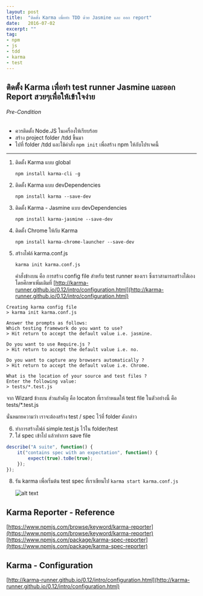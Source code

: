 ```yaml
---
layout: post
title:  "ติดตั้ง Karma เพื่อทำ TDD ด้วย Jasmine และ ออก report"
date:   2016-07-02
excerpt: ""
tag:
- npm
- js
- tdd
- karma
- test
---
```


## ติดตั้ง Karma เพื่อทำ test runner Jasmine และออก Report สวยๆเพื่อให้เข้าใจง่าย

###### Pre-Condition
* ควรติดตั้ง Node.JS ในเครื่องให้เรียบร้อย
* สร้าง project folder /tdd ขึ้นมา
* ไปที่ folder /tdd และใช้คำสั่ง `npm init` เพื่อสร้าง npm ให้กับโปรเจคนี้

---

1. ติดตั้ง Karma แบบ global

	`npm install karma-cli -g`

2. ติดตั้ง Karma แบบ devDependencies

	`npm install karma --save-dev`

3. ติดตั้ง Karma - Jasmine แบบ devDependencies

	`npm install karma-jasmine --save-dev`

4. ติดตั้ง Chrome ให้กับ Karma

	`npm install karma-chrome-launcher --save-dev`

5. สร้างไฟล์ karma.conf.js

	`karma init karma.conf.js`

	คำสั่งข้างบน คือ การสร้าง config file สำหรับ test runner ของเรา ซึ่งเราสามารถสร้างได้เอง โดยศึกษาเพิ่มเติมที่ [http://karma-runner.github.io/0.12/intro/configuration.html](http://karma-runner.github.io/0.12/intro/configuration.html)

```
Creating karma config file
> karma init karma.conf.js

Answer the prompts as follows:
Which testing framework do you want to use?
> Hit return to accept the default value i.e. jasmine.

Do you want to use Require.js ?
> Hit return to accept the default value i.e. no.

Do you want to capture any browsers automatically ?
> Hit return to accept the default value i.e. Chrome.

What is the location of your source and test files ?
Enter the following value:
> tests/*.test.js
```

จาก Wizard ข้างบน ส่วนสำคัญ คือ locaton ที่เรากำหนดให้ test file ในตัวอย่างนี้ คือ tests/*.test.js

นั่นหมายความว่า เราจะต้องสร้าง test / spec ไว้ที่ folder ดังกล่าว

6. ทำการสร้างไฟล์ simple.test.js ไว้ใน folder/test
7. ใส่ spec เข้าไป แล้วทำการ save file

``` javascript
describe("A suite", function() {
    it("contains spec with an expectation", function() {
        expect(true).toBe(true);
    });
});
```

8. รัน karma เพื่อเริ่มต้น test spec ที่เราเขียนไป
`karma start karma.conf.js`

	![alt text](https://raw.githubusercontent.com/iamgoangle/iamgoangle.github.com/master/images/_posts/2016-07-02%2021_32_01-Command%20Prompt%20-%20karma%20%20start%20karma.conf.js.png "result run karma")

## Karma Reporter - Reference
[https://www.npmjs.com/browse/keyword/karma-reporter](https://www.npmjs.com/browse/keyword/karma-reporter)
[https://www.npmjs.com/package/karma-spec-reporter](https://www.npmjs.com/package/karma-spec-reporter)

## Karma - Configuration
[http://karma-runner.github.io/0.12/intro/configuration.html](http://karma-runner.github.io/0.12/intro/configuration.html)
